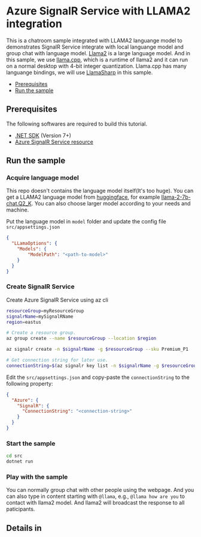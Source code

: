 # Azure SignalR Service with LLAMA2 integration

This is a chatroom sample integrated with LLAMA2 languange model to demonstrates SignalR Service integrate with local languange model and group chat with language model. [Llama2](https://ai.meta.com/llama/) is a large language model. And in this sample, we use [llama.cpp](https://github.com/ggerganov/llama.cpp), which is a runtime of llama2 and it can run on a normal desktop with 4-bit integer quantization. Llama.cpp has many languange bindings, we will use [LlamaSharp](https://github.com/SciSharp/LLamaSharp) in this sample.

- [Prerequisites](#prerequisites)
- [Run the sample](#run-the-sample)

<a name="prerequisites"></a>

## Prerequisites

The following softwares are required to build this tutorial.
* [.NET SDK](https://dotnet.microsoft.com/download) (Version 7+)
* [Azure SignalR Service resource](https://learn.microsoft.com/azure/azure-signalr/signalr-quickstart-dotnet-core#create-an-azure-signalr-resource)

## Run the sample

### Acquire language model

This repo doesn't contains the language model itself(It's too huge). You can get a LLAMA2 language model from [huggingface](huggingface.co), for example [llama-2-7b-chat.Q2_K](ttps://huggingface.co/TheBloke/Llama-2-7B-Chat-GGUF/blob/main/llama-2-7b-chat.Q2_K.gguf). You can also choose larger model according to your needs and machine.

Put the language model in `model` folder and update the config file `src/appsettings.json`
```json
{
  "LLamaOptions": {
    "Models": {
        "ModelPath": "<path-to-model>"
    }
  }
}
```

### Create SignalR Service

Create Azure SignalR Service using az cli

```bash
resourceGroup=myResourceGroup
signalrName=mySignalRName
region=eastus

# Create a resource group.
az group create --name $resourceGroup --location $region

az signalr create -n $signalrName -g $resourceGroup --sku Premium_P1

# Get connection string for later use.
connectionString=$(az signalr key list -n $signalrName -g $resourceGroup --query primaryConnectionString -o tsv)
```

Edit the `src/appsettings.json` and copy-paste the `connectionString` to the following property:

```json
{
  "Azure": {
    "SignalR": {
      "ConnectionString": "<connection-string>"
    }
  }
}
```

### Start the sample

```bash
cd src
dotnet run
```

### Play with the sample

You can normally group chat with other people using the webpage. And you can also type in content starting with `@llama`, e.g., `@llama how are you` to contact with llama2 model. And llama2 will broadcast the response to all paticipants.

## Details in 